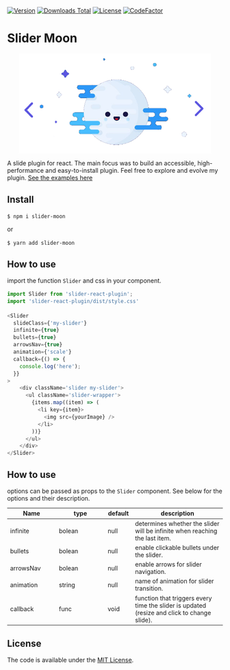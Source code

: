 [![Version](https://img.shields.io/npm/v/slider-moon.svg)](https://www.npmjs.com/package/slider-moon)
[![Downloads Total](https://img.shields.io/npm/dt/slider-moon.svg)](https://www.npmjs.com/package/slider-moon)
[![License](https://img.shields.io/badge/License-MIT-yellow.svg)](https://github.com/escabora/slider-moon/blob/main/LICENSE.md)
[![CodeFactor](https://www.codefactor.io/repository/github/escabora/slider-moon/badge)](https://www.codefactor.io/repository/github/escabora/slider-moon)

# Slider Moon

<p align="center">
<img  width='450px' style='display:block; margin:0 auto;' src='/examples/src/images/moon-flat.png' />
</p>

A slide plugin for react. The main focus was to build an accessible, high-performance and easy-to-install plugin. Feel free to explore and evolve my plugin.
[See the examples here](https://slider-moon.netlify.app/)


## Install

`$ npm i slider-moon`

or

`$ yarn add slider-moon`

## How to use

import the function `Slider` and css in your component.

```javascript
import Slider from 'slider-react-plugin';
import 'slider-react-plugin/dist/style.css'

<Slider
  slideClass={'my-slider'}
  infinite={true}
  bullets={true}
  arrowsNav={true}
  animation={'scale'}
  callback={() => {
    console.log('here');
  }}
>
    <div className='slider my-slider'>
      <ul className='slider-wrapper'>
        {items.map((item) => (
          <li key={item}>
            <img src={yourImage} />
          </li>
        ))}
      </ul>
    </div>
</Slider>
```
## How to use

options can be passed as props to the `Slider` component. See below for the options and their description.

<table class="table table-bordered table-striped">
	<thead>
		<tr>
			<th style="width: 100px;">Name</th>
			<th style="width: 100px;">type</th>
			<th style="width: 50px;">default</th>
			<th>description</th>
		</tr>
	</thead>
	<tbody>
		<tr>
			<td>infinite</td>
			<td>bolean</td>
			<td>null</td>
			<td>determines whether the slider will be infinite when reaching the last item.</td>
		</tr>
    <tr>
			<td>bullets</td>
			<td>bolean</td>
			<td>null</td>
			<td>enable clickable bullets under the slider.</td>
		</tr>
    <tr>
			<td>arrowsNav</td>
			<td>bolean</td>
			<td>null</td>
			<td>enable arrows for slider navigation.</td>
		</tr>
    <tr>
			<td>animation</td>
			<td>string</td>
			<td>null</td>
			<td>name of animation for slider transition.</td>
		</tr>
    <tr>
			<td>callback</td>
			<td>func</td>
			<td>void</td>
			<td>function that triggers every time the slider is updated (resize and click to change slide).</td>
		</tr>
	</tbody>
</table>

## License

The code is available under the [MIT License](LICENSE.md).
